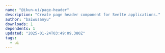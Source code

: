 ```yaml
---
name: "@ikun-ui/page-header"
description: "Create page header component for Svelte applications."
author: "baiwusanyu"
downloads: 1
dependents: 1
updated: "2025-01-24T03:49:09.380Z"
tags: 
  - ui
---
```

